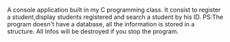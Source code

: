 A console application built in my C programming class. It consist to register a student,display students registered and search a student by his ID.
PS:The program doesn't have a database, all the information is stored in a structure. All Infos will be destroyed if you stop the program.
